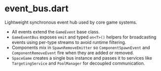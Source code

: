 # event_bus.dart

Lightweight synchronous event hub used by core game systems.

- All events extend the `GameEvent` base class.
- `GameEventBus` exposes `emit` and typed `on<T>()` helpers for broadcasting
  events using per-type streams to avoid runtime filtering.
- Components mix in `SpawnRemoveEmitter` so `ComponentSpawnEvent` and
  `ComponentRemoveEvent` fire when they are added or removed.
- `SpaceGame` creates a single bus instance and passes it to services like
  `TargetingService` and `PoolManager` for decoupled communication.
